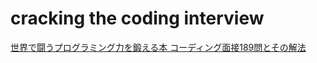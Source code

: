 # cracking the coding interview

[世界で闘うプログラミング力を鍛える本 コーディング面接189問とその解法](https://www.amazon.co.jp/dp/B071GN3JN2/ref=dp-kindle-redirect?_encoding=UTF8&btkr=1)
